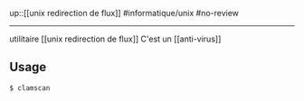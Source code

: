 up::[[unix redirection de flux]]
#informatique/unix #no-review 

---
utilitaire [[unix redirection de flux]]
C'est un [[anti-virus]]

## Usage

```bash
$ clamscan
```